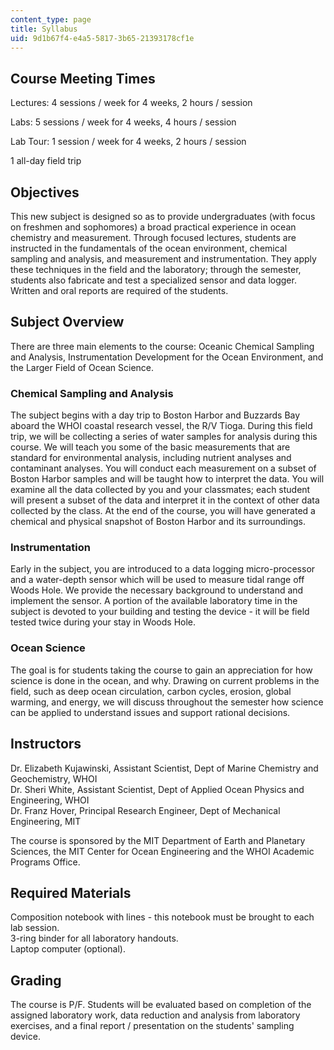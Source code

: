 ```yaml
---
content_type: page
title: Syllabus
uid: 9d1b67f4-e4a5-5817-3b65-21393178cf1e
---
```


Course Meeting Times
--------------------

Lectures: 4 sessions / week for 4 weeks, 2 hours / session

Labs: 5 sessions / week for 4 weeks, 4 hours / session

Lab Tour: 1 session / week for 4 weeks, 2 hours / session

1 all-day field trip

Objectives
----------

This new subject is designed so as to provide undergraduates (with focus on freshmen and sophomores) a broad practical experience in ocean chemistry and measurement. Through focused lectures, students are instructed in the fundamentals of the ocean environment, chemical sampling and analysis, and measurement and instrumentation. They apply these techniques in the field and the laboratory; through the semester, students also fabricate and test a specialized sensor and data logger. Written and oral reports are required of the students.

Subject Overview
----------------

There are three main elements to the course: Oceanic Chemical Sampling and Analysis, Instrumentation Development for the Ocean Environment, and the Larger Field of Ocean Science.

### Chemical Sampling and Analysis

The subject begins with a day trip to Boston Harbor and Buzzards Bay aboard the WHOI coastal research vessel, the R/V Tioga. During this field trip, we will be collecting a series of water samples for analysis during this course. We will teach you some of the basic measurements that are standard for environmental analysis, including nutrient analyses and contaminant analyses. You will conduct each measurement on a subset of Boston Harbor samples and will be taught how to interpret the data. You will examine all the data collected by you and your classmates; each student will present a subset of the data and interpret it in the context of other data collected by the class. At the end of the course, you will have generated a chemical and physical snapshot of Boston Harbor and its surroundings.

### Instrumentation

Early in the subject, you are introduced to a data logging micro-processor and a water-depth sensor which will be used to measure tidal range off Woods Hole. We provide the necessary background to understand and implement the sensor. A portion of the available laboratory time in the subject is devoted to your building and testing the device - it will be field tested twice during your stay in Woods Hole.

### Ocean Science

The goal is for students taking the course to gain an appreciation for how science is done in the ocean, and why. Drawing on current problems in the field, such as deep ocean circulation, carbon cycles, erosion, global warming, and energy, we will discuss throughout the semester how science can be applied to understand issues and support rational decisions.

Instructors
-----------

Dr. Elizabeth Kujawinski, Assistant Scientist, Dept of Marine Chemistry and Geochemistry, WHOI  
Dr. Sheri White, Assistant Scientist, Dept of Applied Ocean Physics and Engineering, WHOI  
Dr. Franz Hover, Principal Research Engineer, Dept of Mechanical Engineering, MIT

The course is sponsored by the MIT Department of Earth and Planetary Sciences, the MIT Center for Ocean Engineering and the WHOI Academic Programs Office.

Required Materials
------------------

Composition notebook with lines - this notebook must be brought to each lab session.  
3-ring binder for all laboratory handouts.  
Laptop computer (optional).

Grading
-------

The course is P/F. Students will be evaluated based on completion of the assigned laboratory work, data reduction and analysis from laboratory exercises, and a final report / presentation on the students' sampling device.